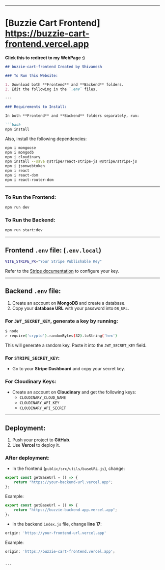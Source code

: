 
---

# [Buzzie Cart Frontend] https://buzzie-cart-frontend.vercel.app
**Click this to redirect to my WebPage :)**
```markdown
## buzzie-cart-frontend Created by Shivanesh

### To Run this Website:

1. Download both **Frontend** and **Backend** folders.  
2. Edit the following in the `.env` files.

---

### Requirements to Install:

In both **Frontend** and **Backend** folders separately, run:

```bash
npm install
```

Also, install the following dependencies:

```bash
npm i mongoose
npm i mongodb
npm i cloudinary
npm install --save @stripe/react-stripe-js @stripe/stripe-js
npm i jsonwebtoken
npm i react
npm i react-dom
npm i react-router-dom
```

---

### To Run the Frontend:

```bash
npm run dev
```

### To Run the Backend:

```bash
npm run start:dev
```

---

## Frontend `.env` file: (`.env.local`)

```bash
VITE_STRIPE_PK="Your Stripe Publishable Key"
```

Refer to the [Stripe documentation](https://docs.stripe.com/payments?payments=popular) to configure your key.

---

## Backend `.env` file:

1. Create an account on **MongoDB** and create a database.  
2. Copy your **database URL** with your password into `DB_URL`.

### For `JWT_SECRET_KEY`, generate a key by running:

```bash
$ node
> require('crypto').randomBytes(32).toString('hex')
```

This will generate a random key. Paste it into the `JWT_SECRET_KEY` field.

### For `STRIPE_SECRET_KEY`:
- Go to your **Stripe Dashboard** and copy your secret key.

### For **Cloudinary Keys**:
- Create an account on **Cloudinary** and get the following keys:
  - `CLOUDINARY_CLOUD_NAME`
  - `CLOUDINARY_API_KEY`
  - `CLOUDINARY_API_SECRET`

---

## Deployment:

1. Push your project to **GitHub**.  
2. Use **Vercel** to deploy it.

### After deployment:

- In the frontend (`public/src/utils/baseURL.js`), change:

```javascript
export const getBaseUrl = () => {
    return "https://your-backend-url.vercel.app";
};
```

Example:

```javascript
export const getBaseUrl = () => {
    return "https://buzzie-backend-app.vercel.app";
};
```

- In the backend `index.js` file, change **line 17**:

```javascript
origin: 'https://your-frontend-url.vercel.app'
```

Example:

```javascript
origin: 'https://buzzie-cart-frontend.vercel.app';
```
```

---
